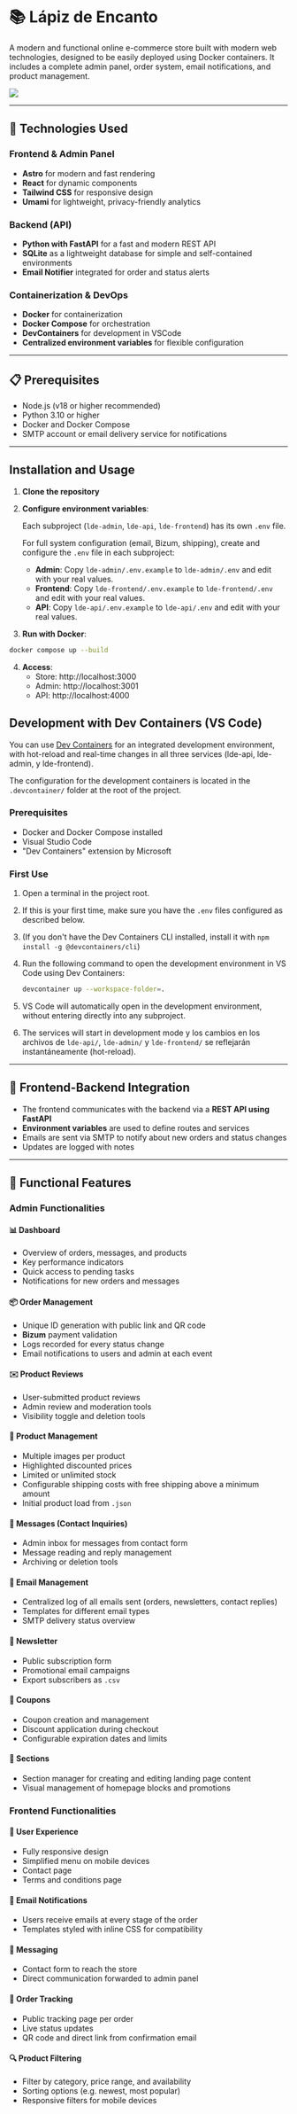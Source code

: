 # 📚 Lápiz de Encanto
A modern and functional online e-commerce store built with modern web technologies, designed to be easily deployed using Docker containers. It includes a complete admin panel, order system, email notifications, and product management.

![](https://github.com/josew383/lapiz-de-encanto/blob/master/LapizDeEncantoDemo.gif)

---

## 🚀 Technologies Used

### Frontend & Admin Panel
- **Astro** for modern and fast rendering
- **React** for dynamic components
- **Tailwind CSS** for responsive design
- **Umami** for lightweight, privacy-friendly analytics

### Backend (API)
- **Python with FastAPI** for a fast and modern REST API
- **SQLite** as a lightweight database for simple and self-contained environments
- **Email Notifier** integrated for order and status alerts

### Containerization & DevOps
- **Docker** for containerization
- **Docker Compose** for orchestration
- **DevContainers** for development in VSCode
- **Centralized environment variables** for flexible configuration

---

## 📋 Prerequisites
- Node.js (v18 or higher recommended)
- Python 3.10 or higher
- Docker and Docker Compose
- SMTP account or email delivery service for notifications

---

## Installation and Usage

1. **Clone the repository**

2. **Configure environment variables**:


   Each subproject (`lde-admin`, `lde-api`, `lde-frontend`) has its own `.env` file.

   For full system configuration (email, Bizum, shipping), create and configure the `.env` file in each subproject:

   - **Admin**: Copy `lde-admin/.env.example` to `lde-admin/.env` and edit with your real values.
   - **Frontend**: Copy `lde-frontend/.env.example` to `lde-frontend/.env` and edit with your real values.
   - **API**: Copy `lde-api/.env.example` to `lde-api/.env` and edit with your real values.

3. **Run with Docker**:

```bash
docker compose up --build
```

4. **Access**:
   - Store: http://localhost:3000
   - Admin: http://localhost:3001
   - API: http://localhost:4000

## Development with Dev Containers (VS Code)


You can use [Dev Containers](https://code.visualstudio.com/docs/devcontainers/containers) for an integrated development environment, with hot-reload and real-time changes in all three services (lde-api, lde-admin, y lde-frontend).

The configuration for the development containers is located in the `.devcontainer/` folder at the root of the project.

### Prerequisites

- Docker and Docker Compose installed
- Visual Studio Code
- "Dev Containers" extension by Microsoft

### First Use

1. Open a terminal in the project root.
2. If this is your first time, make sure you have the `.env` files configured as described below.
3. (If you don't have the Dev Containers CLI installed, install it with `npm install -g @devcontainers/cli`)
4. Run the following command to open the development environment in VS Code using Dev Containers:

   ```bash
   devcontainer up --workspace-folder=.
   ```

5. VS Code will automatically open in the development environment, without entering directly into any subproject.
6. The services will start in development mode y los cambios en los archivos de `lde-api/`, `lde-admin/` y `lde-frontend/` se reflejarán instantáneamente (hot-reload).

---

## 🔗 Frontend-Backend Integration
- The frontend communicates with the backend via a **REST API using FastAPI**
- **Environment variables** are used to define routes and services
- Emails are sent via SMTP to notify about new orders and status changes
- Updates are logged with notes

---

## 💼 Functional Features

### Admin Functionalities

#### 📊 Dashboard
- Overview of orders, messages, and products
- Key performance indicators
- Quick access to pending tasks
- Notifications for new orders and messages

#### 📦 Order Management
- Unique ID generation with public link and QR code
- **Bizum** payment validation
- Logs recorded for every status change
- Email notifications to users and admin at each event

#### ✉️ Product Reviews
- User-submitted product reviews
- Admin review and moderation tools
- Visibility toggle and deletion tools

#### 🍭 Product Management
- Multiple images per product
- Highlighted discounted prices
- Limited or unlimited stock
- Configurable shipping costs with free shipping above a minimum amount
- Initial product load from `.json`

#### 💬 Messages (Contact Inquiries)
- Admin inbox for messages from contact form
- Message reading and reply management
- Archiving or deletion tools

#### 📧 Email Management
- Centralized log of all emails sent (orders, newsletters, contact replies)
- Templates for different email types
- SMTP delivery status overview

#### 📢 Newsletter
- Public subscription form
- Promotional email campaigns
- Export subscribers as `.csv`

#### 🔀 Coupons
- Coupon creation and management
- Discount application during checkout
- Configurable expiration dates and limits

#### 🧳 Sections
- Section manager for creating and editing landing page content
- Visual management of homepage blocks and promotions

### Frontend Functionalities

#### 📱 User Experience
- Fully responsive design
- Simplified menu on mobile devices
- Contact page
- Terms and conditions page

#### 📧 Email Notifications
- Users receive emails at every stage of the order
- Templates styled with inline CSS for compatibility

#### 💭 Messaging
- Contact form to reach the store
- Direct communication forwarded to admin panel

#### 📌 Order Tracking
- Public tracking page per order
- Live status updates
- QR code and direct link from confirmation email

#### 🔍 Product Filtering
- Filter by category, price range, and availability
- Sorting options (e.g. newest, most popular)
- Responsive filters for mobile devices
